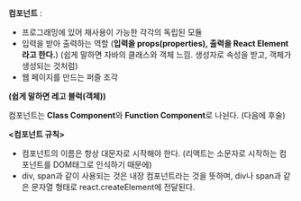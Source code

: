 **컴포넌트** : 
- 프로그래밍에 있어 재사용이 가능한 각각의 독립된 모듈
- 입력을 받아 출력하는 역할
  (**입력을 props(properties), 출력을 React Element라고 한다.**)
  (쉽게 말하면 자바의 클래스와 객체 느낌. 생성자로 속성을 받고, 객체가 생성되는 것처럼)
- 웹 페이지를 만드는 퍼즐 조각

**(쉽게 말하면 레고 블럭(객체))**


컴포넌트는 **Class Component**와 **Function Component**로 나뉜다. (다음에 후술)

**<컴포넌트 규칙>**
- 컴포넌트의 이름은 항상 대문자로 시작해야 한다. (리액트는 소문자로 시작하는 컴포넌트를 DOM태그로 인식하기 때문에)
- div, span과 같이 사용되는 것은 내장 컴포넌트라는 것을 뜻하며, div나 span과 같은 문자열 형태로 react.createElement에 전달된다.

